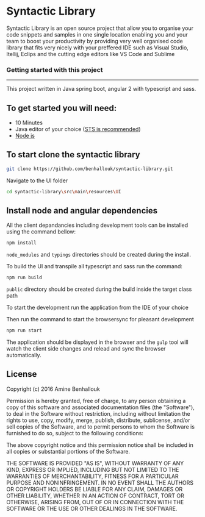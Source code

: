 # Syntactic Library
Syntactic Library is an open source project that allow you to organise your code snippets and samples in one single location enabling you and your team to boost your productivity by providing very well organised code library that fits very nicely with your preffered IDE such as Visual Studio, Itellij, Eclips and the cutting edge editors like VS Code and Sublime


### Getting started with this project
-------------

This project written in Java spring boot, angular 2 with typescript and sass.

To get started you will need:
-------------
- 10 Minutes
- Java editor of your choice ([STS is recommended])
-  [Node js]

To start clone the syntactic library
-------------
```sh
git clone https://github.com/benhallouk/syntactic-library.git 
```

Navigate to the UI folder
```sh
cd syntactic-library\src\main\resources\UI
```

Install node and angular dependencies
-------------

All the client depandancies including development tools can be installed using the command bellow:
```sh
npm install
```
`node_modules` and `typings` directories should be created during the install.

To build the UI and transpile all typescript and sass run the command:

```sh
npm run build
```
`public` directory should be created during the build inside the target class path

To start the development run the application from the IDE of your choice

Then run the command to start the browsersync for pleasant development

```sh
npm run start
```
The application should be displayed in the browser and the `gulp` tool will watch the client side changes and relead and sync the browser automatically.

License
----
Copyright (c) 2016 Amine Benhallouk

Permission is hereby granted, free of charge, to any person obtaining a copy of this software and associated documentation files (the "Software"), to deal in the Software without restriction, including without limitation the rights to use, copy, modify, merge, publish, distribute, sublicense, and/or sell copies of the Software, and to permit persons to whom the Software is furnished to do so, subject to the following conditions:

The above copyright notice and this permission notice shall be included in all copies or substantial portions of the Software.

THE SOFTWARE IS PROVIDED "AS IS", WITHOUT WARRANTY OF ANY KIND, EXPRESS OR IMPLIED, INCLUDING BUT NOT LIMITED TO THE WARRANTIES OF MERCHANTABILITY, FITNESS FOR A PARTICULAR PURPOSE AND NONINFRINGEMENT. IN NO EVENT SHALL THE AUTHORS OR COPYRIGHT HOLDERS BE LIABLE FOR ANY CLAIM, DAMAGES OR OTHER LIABILITY, WHETHER IN AN ACTION OF CONTRACT, TORT OR OTHERWISE, ARISING FROM, OUT OF OR IN CONNECTION WITH THE SOFTWARE OR THE USE OR OTHER DEALINGS IN THE SOFTWARE.



 [STS is recommended]: <https://spring.io/tools>
 [Node js]: <https://nodejs.org/en/>